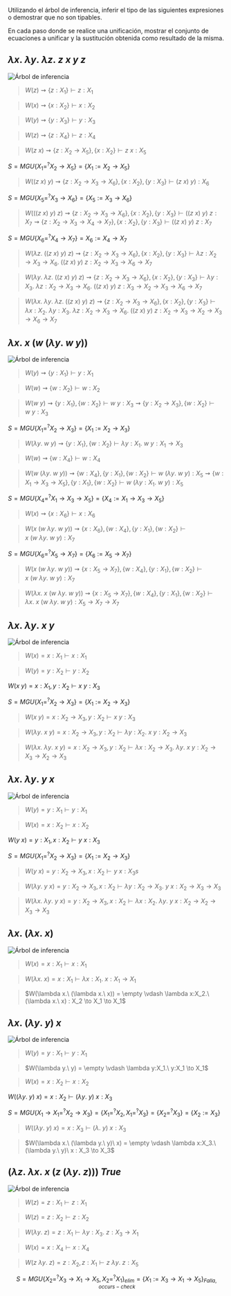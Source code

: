 Utilizando el árbol de inferencia, inferir el tipo de las siguientes expresiones o demostrar que no son tipables.

En cada paso donde se realice una unificación, mostrar el conjunto de ecuaciones a unificar y la sustitución obtenida como resultado de la misma.

## $\lambda x.\ \lambda y.\ \lambda z.\ z\ x\ y\ z$


![Árbol de inferencia](./img/image%20copy%202.png)

> $W(z) \rightsquigarrow \{z:X_1\} \vdash z:X_1$

> $W(x) \rightsquigarrow \{x:X_2\} \vdash x:X_2$

> $W(y) \rightsquigarrow \{y:X_3\} \vdash y:X_3$

> $W(z) \rightsquigarrow \{z:X_4\} \vdash z:X_4$


> $W(z\ x) \rightsquigarrow \{z:X_2 \to X_5\}, \{x:X_2\} \vdash z\ x : X_5$

$S=MGU\{X_1 =^? X_2 \to X_5\} = \{X_1 := X_2 \to X_5\}$

> $W((z\ x)\ y) \rightsquigarrow \{z:X_2 \to X_3 \to X_6\}, \{x:X_2\}, \{y:X_3\} \vdash (z\ x)\ y) : X_6$

$S=MGU\{X_5 =^? X_3 \to X_6\} = \{X_5 := X_3 \to X_6\}$

> $W(((z\ x)\ y)\ z) \rightsquigarrow \{z:X_2 \to X_3 \to X_6\}, \{x:X_2\}, \{y:X_3\} \vdash ((z\ x)\ y)\ z : X_7 \rightsquigarrow \{z:X_2 \to X_3 \to X_4 \to X_7\}, \{x:X_2\}, \{y:X_3\} \vdash ((z\ x)\ y)\ z : X_7$

$S=MGU\{X_6 =^? X_4 \to X_7\} = X_6 := X_4 \to X_7$ 



> $W(\lambda z.\ ((z\ x)\ y)\ z) \rightsquigarrow \{z:X_2 \to X_3 \to X_6\}, \{x:X_2\}, \{y:X_3\} \vdash \lambda z: X_2 \to X_3 \to X_6.\ ((z\ x)\ y)\ z : X_2 \to X_3 \to X_6 \to X_7$

> $W(\lambda y.\ \lambda z.\ ((z\ x)\ y)\ z) \rightsquigarrow \{z:X_2 \to X_3 \to X_6\}, \{x:X_2\}, \{y:X_3\} \vdash \lambda y:X_3.\ \lambda z: X_2 \to X_3 \to X_6.\ ((z\ x)\ y)\ z : X_3 \to X_2 \to X_3 \to X_6 \to X_7$

> $W(\lambda x.\ \lambda y.\ \lambda z.\ ((z\ x)\ y)\ z) \rightsquigarrow \{z:X_2 \to X_3 \to X_6\}, \{x:X_2\}, \{y:X_3\} \vdash \lambda x:X_2 .\ \lambda y:X_3.\ \lambda z: X_2 \to X_3 \to X_6.\ ((z\ x)\ y)\ z : X_2 \to X_3 \to X_2 \to X_3 \to X_6 \to X_7$


## $\lambda x.\ x\ (w\ (\lambda y.\ w\ y))$


![Árbol de inferencia](./img/image%20copy%203.png)

> $W(y) \rightsquigarrow \{y:X_1\} \vdash y:X_1$

> $W(w) \rightsquigarrow \{w:X_2\} \vdash w:X_2$


> $W(w\ y) \rightsquigarrow \{y:X_1\}, \{w:X_2\} \vdash w\ y : X_3 \rightsquigarrow \{y:X_2 \to X_3\}, \{w:X_2\} \vdash w\ y : X_3$

$S = MGU\{X_1 =^? X_2 \to X_3\} = \{X_1 := X_2 \to X_3\}$

> $W(\lambda y.\ w\ y) \rightsquigarrow \{y:X_1\}, \{w:X_2\} \vdash \lambda y:X_1.\ w\ y : X_1 \to X_3$

> $W(w) \rightsquigarrow \{w:X_4\} \vdash w:X_4$

> $W(w\ (\lambda y.\ w\ y)) \rightsquigarrow  \{w:X_4\}, \{y:X_1\}, \{w:X_2\} \vdash w\ (\lambda y.\ w\ y) : X_5 \rightsquigarrow \{w:X_1 \to X_3 \to X_5\}, \{y:X_1\}, \{w:X_2\} \vdash w\ (\lambda y:X_1.\ w\ y) : X_5$

$S = MGU\{X_4 =^? X_1 \to X_3 \to X_5\} = \{X_4 := X_1 \to X_3 \to X_5\}$

> $W(x) \rightsquigarrow \{x:X_6\} \vdash x:X_6$

> $W(x\ (w\ \lambda y.\ w\ y)) \rightsquigarrow  \{x:X_6\}, \{w:X_4\}, \{y:X_1\}, \{w:X_2\} \vdash x\ (w\ \lambda y.\ w\ y) : X_7$

$S = MGU\{X_6 =^? X_5 \to X_7 \} = \{X_6 := X_5 \to X_7\}$

> $W(x\ (w\ \lambda y.\ w\ y)) \rightsquigarrow  \{x:X_5 \to X_7\}, \{w:X_4\}, \{y:X_1\}, \{w:X_2\} \vdash x\ (w\ \lambda y.\ w\ y) : X_7$

> $W(\lambda x.\ x\ (w\ \lambda y.\ w\ y)) \rightsquigarrow  \{x:X_5 \to X_7\}, \{w:X_4\}, \{y:X_1\}, \{w:X_2\} \vdash \lambda x.\ x\ (w\ \lambda y.\ w\ y) : X_5 \to X_7 \to X_7$


## $\lambda x.\ \lambda y.\ x\ y$


![Árbol de inferencia](./img/image%20copy%204.png)

> $W(x) = x:X_1 \vdash x:X_1$

> $W(y) = y:X_2 \vdash y:X_2$

$W(x\ y) = x:X_1, y:X_2 \vdash x\ y:X_3$

$S = MGU\{X_1 =^? X_2 \to X_3\} = \{X_1 := X_2 \to X_3\}$

> $W(x\ y) = x:X_2 \to X_3, y:X_2 \vdash x\ y:X_3$

> $W(\lambda y.\ x\ y) = x:X_2 \to X_3, y:X_2 \vdash \lambda y:X_2.\ x\ y:X_2 \to X_3$

> $W(\lambda x.\ \lambda y.\ x\ y) = x:X_2 \to X_3, y:X_2 \vdash \lambda x:X_2 \to X_3.\ \lambda y.\ x\ y:X_2 \to X_3 \to X_2 \to X_3$


## $\lambda x.\ \lambda y.\ y\ x$


![Árbol de inferencia](./img/image%20copy%205.png)

> $W(y) = y:X_1 \vdash y:X_1$

> $W(x) = x:X_2 \vdash x:X_2$

 $W(y\ x) = y:X_1, x:X_2 \vdash y\ x:X_3$

$S = MGU\{X_1 =^? X_2 \to X_3\} = \{X_1 := X_2 \to X_3\}$

> $W(y\ x) = y:X_2 \to X_3, x:X_2 \vdash y\ x:X_3s$

> $W(\lambda y.\ y\ x) = y:X_2 \to X_3, x:X_2 \vdash \lambda y:X_2 \to X_3.\ y\ x:X_2 \to X_3 \to  X_3$

> $W(\lambda x.\ \lambda y.\ y\ x) = y:X_2 \to X_3, x:X_2 \vdash \lambda x:X_2.\ \lambda y.\ y\ x: X_2 \to X_2 \to X_3 \to  X_3$


## $\lambda x.\ (\lambda x.\ x)$


![Árbol de inferencia](./img/image%20copy%206.png)

> $W(x) = x:X_1 \vdash x:X_1$

> $W(\lambda x.\ x) = x:X_1 \vdash \lambda x:X_1.\ x : X_1 \to X_1$

> $W(\lambda x.\ (\lambda x.\ x)) = \empty \vdash \lambda x:X_2.\ (\lambda x.\ x) : X_2 \to X_1 \to X_1$


## $\lambda x.\ (\lambda y.\ y)\ x$

![Árbol de inferencia](./img/image%20copy%207.png)

>$W(y) = y:X_1 \vdash y:X_1$

>$W(\lambda y.\ y) = \empty \vdash \lambda y:X_1.\ y:X_1 \to X_1$

>$W(x) = x:X_2 \vdash x:X_2$

$W((\lambda y.\ y)\ x) = x:X_2 \vdash (\lambda y.\ y)\ x:X_3$

$S = MGU\{X_1 \to X_1 =^? X_2 \to X_3\} = \{X_1 =^? X_2, X_1 =^? X_3\} = \{X_2 =^? X_3\} = \{X_2 := X_3\}$

>$W((\lambda y.\ y)\ x) = x:X_3 \vdash (\lambda .\ y)\ x:X_3$

>$W(\lambda x.\ (\lambda y.\ y)\ x) = \empty \vdash \lambda x:X_3.\ (\lambda y.\ y)\ x : X_3 \to X_3$


## $(\lambda z.\ \lambda x.\ x\ (z\ (\lambda y.\ z)))\ True$

![Árbol de inferencia](./img/image%20copy%208.png)

>$W(z) = z:X_1 \vdash z:X_1$

>$W(z) = z:X_2 \vdash z:X_2$

> $W(\lambda y.\ z) = z:X_1 \vdash \lambda y:X_3.\ z: X_3 \to X_1$

> $W(x) = x:X_4 \vdash x:X_4$

> $W(z\ \lambda y.\ z) =z:X_2, z:X_1 \vdash z\ \lambda y.\ z : X_5$ 

```math
S=MGU\{X_2 =^? X_3 \to X_1 \to X_5, X_2 =^? X_1 \}_{elim}=\{X_1 := X_3 \to X_1 \to X_5\}_{Falla, occurs-check}
```